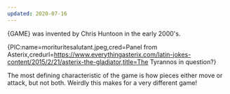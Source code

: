 ```yaml
---
updated: 2020-07-16
---
```


{GAME} was invented by Chris Huntoon in the early 2000's.

{PIC:name=morituritesalutant.jpeg,cred=Panel from Asterix,credurl=https://www.everythingasterix.com/latin-jokes-content/2015/2/21/asterix-the-gladiator,title=The Tyrannos in question?}

The most defining characteristic of the game is how pieces either move or attack, but not both. Weirdly this makes for a very different game!
